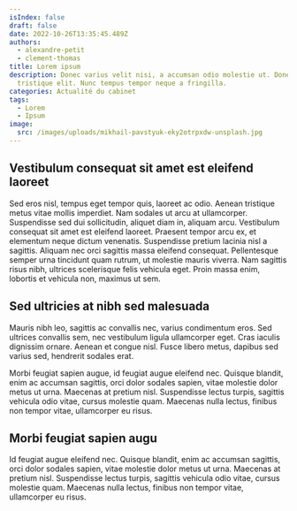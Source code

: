 ```yaml
---
isIndex: false
draft: false
date: 2022-10-26T13:35:45.489Z
authors:
  - alexandre-petit
  - clement-thomas
title: Lorem ipsum
description: Donec varius velit nisi, a accumsan odio molestie ut. Donec quis
  tristique elit. Nunc tempus tempor neque a fringilla.
categories: Actualité du cabinet
tags:
  - Lorem
  - Ipsum
image:
  src: /images/uploads/mikhail-pavstyuk-eky2otrpxdw-unsplash.jpg
---
```

## Vestibulum consequat sit amet est eleifend laoreet

Sed eros nisl, tempus eget tempor quis, laoreet ac odio. Aenean tristique metus vitae mollis imperdiet. Nam sodales ut arcu at ullamcorper. Suspendisse sed dui sollicitudin, aliquet diam in, aliquam arcu. Vestibulum consequat sit amet est eleifend laoreet. Praesent tempor arcu ex, et elementum neque dictum venenatis. Suspendisse pretium lacinia nisl a sagittis. Aliquam nec orci sagittis massa eleifend consequat. Pellentesque semper urna tincidunt quam rutrum, ut molestie mauris viverra. Nam sagittis risus nibh, ultrices scelerisque felis vehicula eget. Proin massa enim, lobortis et vehicula non, maximus ut sem.

## Sed ultricies at nibh sed malesuada

Mauris nibh leo, sagittis ac convallis nec, varius condimentum eros. Sed ultrices convallis sem, nec vestibulum ligula ullamcorper eget. Cras iaculis dignissim ornare. Aenean et congue nisl. Fusce libero metus, dapibus sed varius sed, hendrerit sodales erat. 

Morbi feugiat sapien augue, id feugiat augue eleifend nec. Quisque blandit, enim ac accumsan sagittis, orci dolor sodales sapien, vitae molestie dolor metus ut urna. Maecenas at pretium nisl. Suspendisse lectus turpis, sagittis vehicula odio vitae, cursus molestie quam. Maecenas nulla lectus, finibus non tempor vitae, ullamcorper eu risus.

## Morbi feugiat sapien augu

Id feugiat augue eleifend nec. Quisque blandit, enim ac accumsan sagittis, orci dolor sodales sapien, vitae molestie dolor metus ut urna. Maecenas at pretium nisl. Suspendisse lectus turpis, sagittis vehicula odio vitae, cursus molestie quam. Maecenas nulla lectus, finibus non tempor vitae, ullamcorper eu risus.
